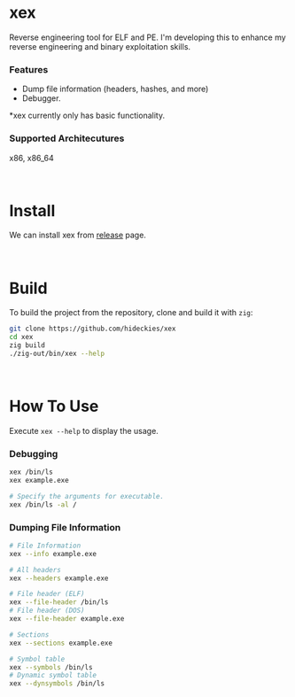 # xex

Reverse engineering tool for ELF and PE. I'm developing this to enhance my reverse engineering and binary exploitation skills.

### Features

- Dump file information (headers, hashes, and more)
- Debugger.

*xex currently only has basic functionality.

### Supported Architecutures

x86, x86_64

<br />

# Install

We can install xex from [release](https://github.com/hideckies/xex/releases) page.

<br />

# Build

To build the project from the repository, clone and build it with `zig`:

```sh
git clone https://github.com/hideckies/xex
cd xex
zig build
./zig-out/bin/xex --help
```

<br />

# How To Use

Execute `xex --help` to display the usage. 

### Debugging

```sh
xex /bin/ls
xex example.exe

# Specify the arguments for executable.
xex /bin/ls -al /
```

### Dumping File Information

```sh
# File Information
xex --info example.exe

# All headers
xex --headers example.exe

# File header (ELF)
xex --file-header /bin/ls
# File header (DOS)
xex --file-header example.exe

# Sections
xex --sections example.exe

# Symbol table
xex --symbols /bin/ls
# Dynamic symbol table
xex --dynsymbols /bin/ls
```

